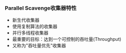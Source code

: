 ### Parallel Scavenge收集器特性 ###
* 新生代收集器
* 使用复制算法的收集器
* 并行多线程收集器
* 最重要的目标：达到一个可控制的吞吐量(Throughput)
* 又称为"吞吐量优先"收集器